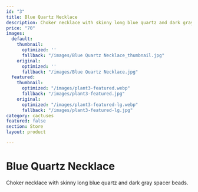```yaml
---
id: "3"
title: Blue Quartz Necklace
description: Choker necklace with skinny long blue quartz and dark gray spacer beads.
price: "70"
images:
  default:
    thumbnail:
      optimized: ''
      fallback: "/images/Blue Quartz Necklace_thumbnail.jpg"
    original:
      optimized: ''
      fallback: "/images/Blue Quartz Necklace.jpg"
  featured:
    thumbnail:
      optimized: "/images/plant3-featured.webp"
      fallback: "/images/plant3-featured.jpg"
    original:
      optimized: "/images/plant3-featured-lg.webp"
      fallback: "/images/plant3-featured-lg.jpg"
category: cactuses
featured: false
section: Store
layout: product

---
```

# Blue Quartz Necklace

Choker necklace with skinny long blue quartz and dark gray spacer beads.
